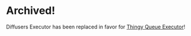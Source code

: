 # Archived!

Diffusers Executor has been replaced in favor for [Thingy Queue Executor](https://github.com/peterwilli/Thingy/tree/main/queue_entry_executor)!
